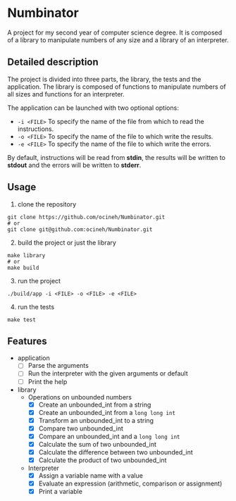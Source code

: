 # Numbinator

A project for my second year of computer science degree. It
is composed of a library to manipulate numbers of any size
and a library of an interpreter.

## Detailed description

The project is divided into three parts, the library, the
tests and the application. The library is composed of
functions to manipulate numbers of all sizes and functions
for an interpreter.

The application can be launched with two optional options:

- `-i <FILE>` To specify the name of the file from which to
  read the instructions.
- `-o <FILE>` To specify the name of the file to which write
  the results.
- `-e <FILE>` To specify the name of the file to which write
  the errors.

By default, instructions will be read from **stdin**, the
results will be written to **stdout** and the errors will be
written to **stderr**.

## Usage

1. clone the repository

```shell
git clone https://github.com/ocineh/Numbinator.git
# or
git clone git@github.com:ocineh/Numbinator.git
```

2. build the project or just the library

```shell
make library
# or
make build
```

3. run the project

```shell
./build/app -i <FILE> -o <FILE> -e <FILE> 
```

4. run the tests

```shell
make test
```

## Features

- application
  - [ ] Parse the arguments
  - [ ] Run the interpreter with the given arguments or
    default
  - [ ] Print the help
- library
  - Operations on unbounded numbers
    - [x] Create an unbounded_int from a string
    - [x] Create an unbounded_int from a `long long int`
    - [x] Transform an unbounded_int to a string
    - [x] Compare two unbounded_int
    - [x] Compare an unbounded_int and a `long long int`
    - [x] Calculate the sum of two unbounded_int
    - [x] Calculate the difference between two unbounded_int
    - [x] Calculate the product of two unbounded_int
  - Interpreter
    - [x] Assign a variable name with a value
    - [x] Evaluate an expression (arithmetic, comparison or assignment)
    - [x] Print a variable